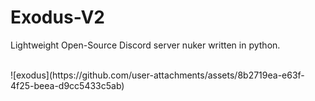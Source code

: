 # Exodus-V2
Lightweight Open-Source Discord server nuker written in python.

<br>
![exodus](https://github.com/user-attachments/assets/8b2719ea-e63f-4f25-beea-d9cc5433c5ab)
